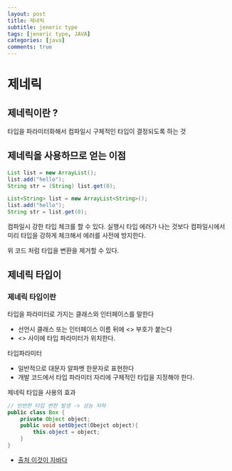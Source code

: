 ```yaml
---
layout: post
title: 제네릭
subtitle: jeneric type
tags: [jeneric type, JAVA]
categories: [java]
comments: true
---
```

# 제네릭
## 제네릭이란 ?
타입을 파라미터화해서 컴파일시 구체적인 타입이 결정되도록 하는 것

## 제네릭을 사용하므로 얻는 이점

```java
List list = new ArrayList();
list.add("hello");
String str = (String) list.get(0);

List<String> list = new ArrayList<String>();
list.add("hello");
String str = list.get(0);
```
컴파일시 강한 타입 체크를 할 수 있다. 실행시 타입 에러가 나는 것보다 컴파일시에서 미리 타입을 강하게 체크해서 에러를 사전에 방지한다.

위 코드 처럼 타입을 변환을 제거할 수 있다.

## 제네릭 타입이

### 제네릭 타입이란
타입을 파라미터로 가지는 클래스와 인터페이스를 말한다
* 선언시 클래스 또는 인터페이스 이름 뒤에 <> 부호가 붙는다
* <> 사이에 타입 파라미터가 위치한다.

타입파라미터
* 일반적으로 대문자 알파벳 한문자로 표현한다
* 개발 코드에서 타입 파라미터 자리에 구체적인 타입을 지정해야 한다.

제네릭 타입을 사용의 효과


```java
// 빈번한 타입 변한 발생 -> 성능 저하
public class Box {
    private Object object;
    public void setObject(Obejct object){
        this.object = object;
    }
}
```

* [출처 이것이 자바다](http://www.kyobobook.co.kr/product/detailViewKor.laf?ejkGb=KOR&mallGb=KOR&barcode=9788968481475&orderClick=LAG&Kc=)